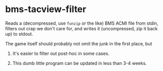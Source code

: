 # bms-tacview-filter

Reads a (decompressed, use `funzip` or the like) BMS ACMI file from stdin,
filters out crap we don't care for,
and writes it (uncompressed, zip it back up) to stdout.

The game itself should probably not omit the junk in the first place, but

1. It's easier to filter out post-hoc in some cases.

2. This dumb little program can be updated in less than 3-4 weeks.
